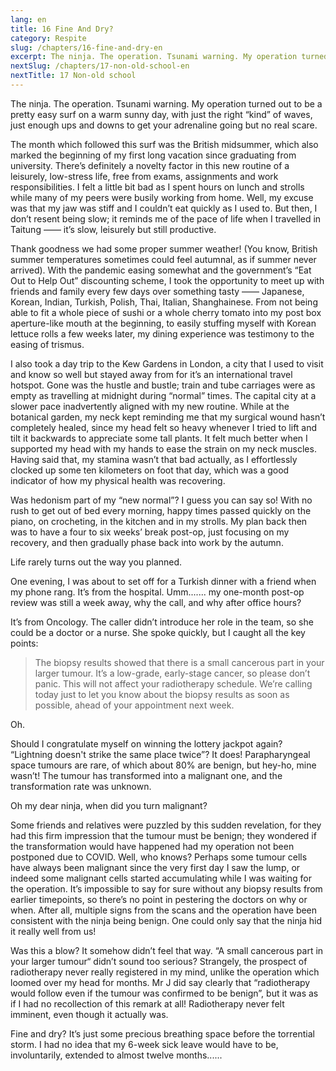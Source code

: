 ```yaml
---
lang: en
title: 16 Fine And Dry?
category: Respite
slug: /chapters/16-fine-and-dry-en
excerpt: The ninja. The operation. Tsunami warning. My operation turned out to be a pretty easy surf on a warm sunny day, with just the right “kind” of waves, just enough ups and downs to get your adrenaline going but no real scare.
nextSlug: /chapters/17-non-old-school-en
nextTitle: 17 Non-old school
---
```


The ninja. The operation. Tsunami warning. My operation turned out to be a pretty easy surf on a warm sunny day, with just the right “kind” of waves, just enough ups and downs to get your adrenaline going but no real scare.

The month which followed this surf was the British midsummer, which also marked the beginning of my first long vacation since graduating from university. There’s definitely a novelty factor in this new routine of a leisurely, low-stress life, free from exams, assignments and work responsibilities. I felt a little bit bad as I spent hours on lunch and strolls while many of my peers were busily working from home. Well, my excuse was that my jaw was stiff and I couldn’t eat quickly as I used to. But then, I don’t resent being slow; it reminds me of the pace of life when I travelled in Taitung —— it’s slow, leisurely but still productive.

Thank goodness we had some proper summer weather! (You know, British summer temperatures sometimes could feel autumnal, as if summer never arrived). With the pandemic easing somewhat and the government’s “Eat Out to Help Out” discounting scheme, I took the opportunity to meet up with friends and family every few days over something tasty —— Japanese, Korean, Indian, Turkish, Polish, Thai, Italian, Shanghainese. From not being able to fit a whole piece of sushi or a whole cherry tomato into my post box aperture-like mouth at the beginning, to easily stuffing myself with Korean lettuce rolls a few weeks later, my dining experience was testimony to the easing of trismus.

I also took a day trip to the Kew Gardens in London, a city that I used to visit and know so well but stayed away from for it’s an international travel hotspot. Gone was the hustle and bustle; train and tube carriages were as empty as travelling at midnight during “normal” times. The capital city at a slower pace inadvertently aligned with my new routine. While at the botanical garden, my neck kept reminding me that my surgical wound hasn’t completely healed, since my head felt so heavy whenever I tried to lift and tilt it backwards to appreciate some tall plants. It felt much better when I supported my head with my hands to ease the strain on my neck muscles. Having said that, my stamina wasn’t that bad actually, as I effortlessly clocked up some ten kilometers on foot that day, which was a good indicator of how my physical health was recovering.

Was hedonism part of my “new normal”? I guess you can say so! With no rush to get out of bed every morning, happy times passed quickly on the piano, on crocheting, in the kitchen and in my strolls. My plan back then was to have a four to six weeks’ break post-op, just focusing on my recovery, and then gradually phase back into work by the autumn.

Life rarely turns out the way you planned.

One evening, I was about to set off for a Turkish dinner with a friend when my phone rang. It’s from the hospital. Umm....... my one-month post-op review was still a week away, why the call, and why after office hours?

It’s from Oncology. The caller didn’t introduce her role in the team, so she could be a doctor or a nurse. She spoke quickly, but I caught all the key points:

>The biopsy results showed that there is a small cancerous part in your larger tumour. It’s a low-grade, early-stage cancer, so please don’t panic. This will not affect your radiotherapy schedule. We’re calling today just to let you know about the biopsy results as soon as possible, ahead of your appointment next week.

Oh.

Should I congratulate myself on winning the lottery jackpot again? “Lightning doesn't strike the same place twice”? It does! Parapharyngeal space tumours are rare, of which about 80% are benign, but hey-ho, mine wasn’t! The tumour has transformed into a malignant one, and the transformation rate was unknown.

Oh my dear ninja, when did you turn malignant?

Some friends and relatives were puzzled by this sudden revelation, for they had this firm impression that the tumour must be benign; they wondered if the transformation would have happened had my operation not been postponed due to COVID. Well, who knows? Perhaps some tumour cells have always been malignant since the very first day I saw the lump, or indeed some malignant cells started accumulating while I was waiting for the operation. It’s impossible to say for sure without any biopsy results from earlier timepoints, so there’s no point in pestering the doctors on why or when. After all, multiple signs from the scans and the operation have been consistent with the ninja being benign. One could only say that the ninja hid it really well from us!

Was this a blow? It somehow didn’t feel that way. “A small cancerous part in your larger tumour“ didn’t sound too serious? Strangely, the prospect of radiotherapy never really registered in my mind, unlike the operation which loomed over my head for months. Mr J did say clearly that “radiotherapy would follow even if the tumour was confirmed to be benign”, but it was as if I had no recollection of this remark at all! Radiotherapy never felt imminent, even though it actually was.

Fine and dry? It’s just some precious breathing space before the torrential storm. I had no idea that my 6-week sick leave would have to be, involuntarily, extended to almost twelve months......